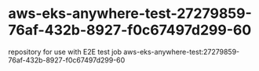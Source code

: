 # aws-eks-anywhere-test-27279859-76af-432b-8927-f0c67497d299-60
repository for use with E2E test job aws-eks-anywhere-test:27279859-76af-432b-8927-f0c67497d299-60
